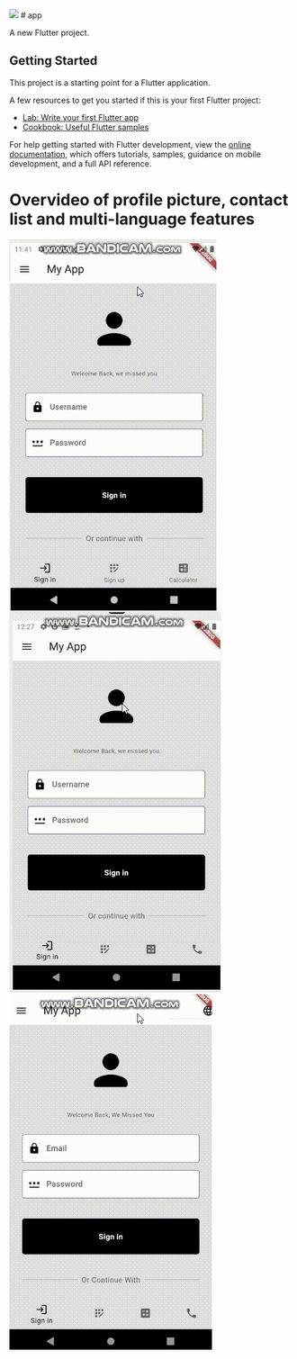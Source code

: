 <img src="https://t.bkit.co/w_668d4fa89c4a8.gif" />
# app

A new Flutter project.

## Getting Started

This project is a starting point for a Flutter application.

A few resources to get you started if this is your first Flutter project:

- [Lab: Write your first Flutter app](https://docs.flutter.dev/get-started/codelab)
- [Cookbook: Useful Flutter samples](https://docs.flutter.dev/cookbook)

For help getting started with Flutter development, view the
[online documentation](https://docs.flutter.dev/), which offers tutorials,
samples, guidance on mobile development, and a full API reference.

# Overvideo of profile picture, contact list and multi-language features
![profile feature](./assets/gif.gif) ![contact feature](./assets/contact.gif) ![language feature](./assets/locale.gif) 